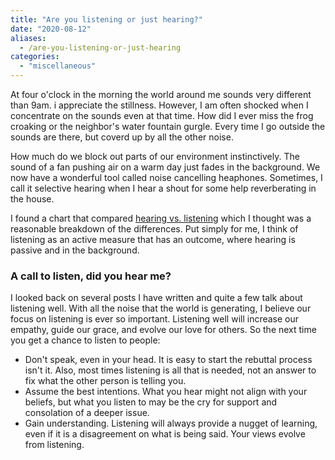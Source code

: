 ```yaml
---
title: "Are you listening or just hearing?"
date: "2020-08-12"
aliases:
  - /are-you-listening-or-just-hearing
categories: 
  - "miscellaneous"
---
```


At four o'clock in the morning the world around me sounds very different than 9am. i appreciate the stillness.<!--more--> However, I am often shocked when I concentrate on the sounds even at that time. How did I ever miss the frog croaking or the neighbor's water fountain gurgle. Every time I go outside the sounds are there, but coverd up by all the other noise.

How much do we block out parts of our environment instinctively. The sound of a fan pushing air on a warm day just fades in the background. We now have a wonderful tool called noise cancelling heaphones. Sometimes, I call it selective hearing when I hear a shout for some help reverberating in the house.

I found a chart that compared [hearing vs. listening](https://keydifferences.com/difference-between-hearing-and-listening.html#ComparisonChart) which I thought was a reasonable breakdown of the differences. Put simply for me, I think of listening as an active measure that has an outcome, where hearing is passive and in the background.

### A call to listen, did you hear me?

I looked back on several posts I have written and quite a few talk about listening well. With all the noise that the world is generating, I believe our focus on listening is ever so important. Listening well will increase our empathy, guide our grace, and evolve our love for others. So the next time you get a chance to listen to people:

- Don't speak, even in your head. It is easy to start the rebuttal process isn't it. Also, most times listening is all that is needed, not an answer to fix what the other person is telling you.
- Assume the best intentions. What you hear might not align with your beliefs, but what you listen to may be the cry for support and consolation of a deeper issue.
- Gain understanding. Listening will always provide a nugget of learning, even if it is a disagreement on what is being said. Your views evolve from listening.
